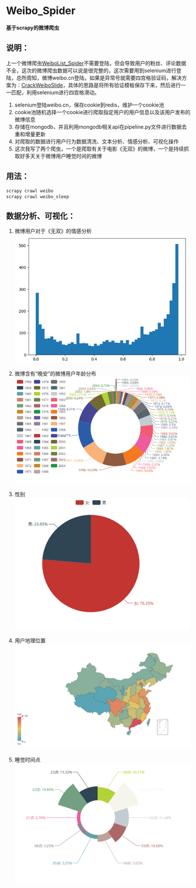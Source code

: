 # Weibo_Spider
**基于scrapy的微博爬虫**

## 说明：
上一个微博爬虫[WeiboList_Spider](https://github.com/Mrrrrr10/WeiboList_Spider)不需要登陆，但会导致用户的粉丝、评论数据不全，这次的微博爬虫数据可以说是很完整的，这次需要用到selenium进行登陆，总所周知，微博weibo.cn登陆，如果是异常号就需要四宫格验证码，解决方案为：[CrackWeiboSlide](https://github.com/Python3WebSpider/CrackWeiboSlide)，具体的思路是将所有验证模板保存下来，然后进行一一匹配，利用selenium进行四宫格滑动。
1. selenium登陆weibo.cn，保存cookie到redis，维护一个cookie池
2. cookie池随机选择一个cookie进行爬取指定用户的用户信息以及该用户发布的微博信息
3. 存储在mongodb，并且利用mongodb相关api在pipeline.py文件进行数据去重和增量更新
4. 对爬取的数据进行用户行为数据清洗、文本分析、情感分析、可视化操作
5. 这次我写了两个爬虫，一个是爬取有关于电影《无双》的微博，一个是持续抓取好多天关于微博用户睡觉时间的微博

## 用法：
```
scrapy crawl weibo
scrapy crawl weibo_sleep
```

## 数据分析、可视化：
1. 微博用户对于《无双》的情感分析
![Result1](https://github.com/Mrrrrr10/Weibo_Spider/blob/master/Data_Analysis/weibo/%E7%94%A8%E6%88%B7%E6%83%85%E6%84%9F%E5%88%86%E6%9E%90.png)

2. 微博含有“晚安”的微博用户年龄分布
![Result1](https://github.com/Mrrrrr10/Weibo_Spider/blob/master/Data_Analysis/weibo_sleep/age.png)

3. 性别
![Result1](https://github.com/Mrrrrr10/Weibo_Spider/blob/master/Data_Analysis/weibo_sleep/gender.png)

4. 用户地理位置
![Result1](https://github.com/Mrrrrr10/Weibo_Spider/blob/master/Data_Analysis/weibo_sleep/location.png)

5. 睡觉时间点
![Result1](https://github.com/Mrrrrr10/Weibo_Spider/blob/master/Data_Analysis/weibo_sleep/time.png)
